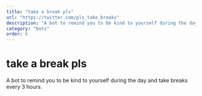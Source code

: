 ```yaml
---
title: "take a break pls"
url: "https://twitter.com/pls_take_breaks"
description: "A bot to remind you to be kind to yourself during the day and take breaks every 3 hours."
category: "bots"
order: 6
---
```


# take a break pls

A bot to remind you to be kind to yourself during the day and take breaks every 3 hours.
